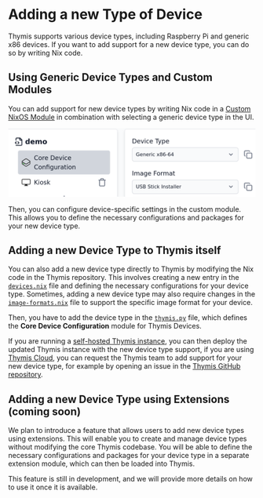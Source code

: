 # Adding a new Type of Device

Thymis supports various device types, including Raspberry Pi and generic x86 devices. If you want to add support for a new device type, you can do so by writing Nix code.

## Using Generic Device Types and Custom Modules

You can add support for new device types by writing Nix code in a [Custom NixOS Module](./thymis-modules/nix-language-module.md) in combination with selecting a generic device type in the UI.

![Select Generic Device Type](./select_generic_device_type.png)

Then, you can configure device-specific settings in the custom module. This allows you to define the necessary configurations and packages for your new device type.

## Adding a new Device Type to Thymis itself

You can also add a new device type directly to Thymis by modifying the Nix code in the Thymis repository. This involves creating a new entry in the [`devices.nix`](https://github.com/Thymis-io/thymis/blob/master/nix/devices.nix) file and defining the necessary configurations for your device type. Sometimes, adding a new device type may also require changes in the [`image-formats.nix`](https://github.com/Thymis-io/thymis/blob/master/nix/image-formats.nix) file to support the specific image format for your device.

Then, you have to add the device type in the [`thymis.py`](https://github.com/Thymis-io/thymis/blob/master/controller/thymis_controller/modules/thymis.py) file, which defines the **Core Device Configuration** module for Thymis Devices.

If you are running a [self-hosted Thymis instance](../setting-up-thymis/self-hosted.md), you can then deploy the updated Thymis instance with the new device type support, if you are using [Thymis Cloud](../setting-up-thymis/thymis-cloud.md), you can request the Thymis team to add support for your new device type, for example by opening an issue in the [Thymis GitHub repository](https://github.com/Thymis-io/thymis/issues).

## Adding a new Device Type using Extensions (coming soon)

We plan to introduce a feature that allows users to add new device types using extensions. This will enable you to create and manage device types without modifying the core Thymis codebase. You will be able to define the necessary configurations and packages for your device type in a separate extension module, which can then be loaded into Thymis.

This feature is still in development, and we will provide more details on how to use it once it is available.
